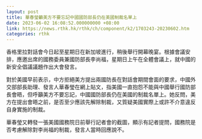 ```yaml
---
layout: post
title: 華春瑩籲美方不要忘記中國國防部長仍在美國制裁名單上
date: 2023-06-02 16:08:52.000000000 +08:00
link: https://news.rthk.hk/rthk/ch/component/k2/1703243-20230602.htm
categories: rthk
---
```


香格里拉對話會今日起至星期日在新加坡進行，稍後舉行開幕晚宴。根據會議安排，應邀出席的國務委員兼國防部長李尚福，星期日上午在全體會議上，就中國的新安全倡議議題作出大會發言。

對於美國早前表示，中方拒絕美方提出兩國防長在對話會期間會面的要求，中國外交部部長助理、發言人華春瑩在網上貼文，指美國一直抱怨不能與中國舉行國防部長會晤，但呼籲美方不要忘記，中國國防部長仍在美國的制裁名單上。她反問，美方在提出會晤之前，是否至少應該先解除制裁，又質疑美國實際上或許不介意違反自身實施的制裁。

華春瑩又轉發一張美國國務院日前舉行記者會的截圖，顯示有記者提問，國務院是否考慮解除對李尚福的制裁，發言人當時回應說不。
